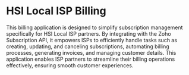 <h1>HSI Local ISP Billing</h1>

<p>This billing application is designed to simplify subscription management specifically for HSI Local ISP partners. By integrating with the Zoho Subscription API, it empowers ISPs to efficiently handle tasks such as creating, updating, and canceling subscriptions, automating billing processes, generating invoices, and managing customer details. This application enables ISP partners to streamline their billing operations effectively, ensuring smooth customer experiences.</p>
